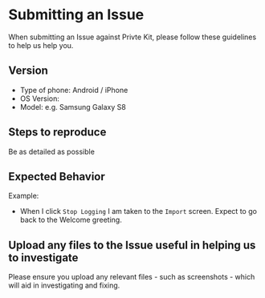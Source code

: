# Submitting an Issue

When submitting an Issue against Privte Kit, please follow these guidelines to help us help you. 

## Version

* Type of phone: Android / iPhone
* OS Version:
* Model: e.g. Samsung Galaxy S8

## Steps to reproduce

Be as detailed as possible

## Expected Behavior

Example: 

* When I click `Stop Logging` I am taken to the `Import` screen.  Expect to
  go back to the Welcome greeting.

## Upload any files to the Issue  useful in helping us to investigate

Please ensure you upload any relevant files - such as screenshots - which
will aid in investigating and fixing.

